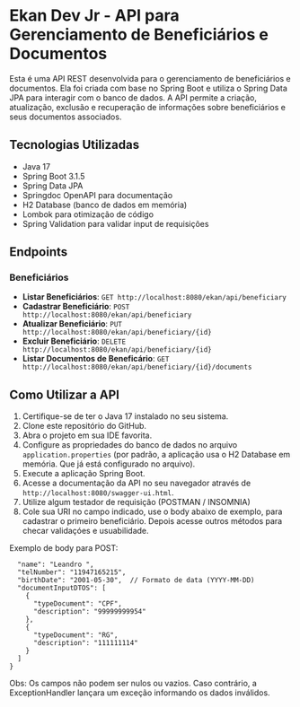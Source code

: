 # Ekan Dev Jr - API para Gerenciamento de Beneficiários e Documentos

Esta é uma API REST desenvolvida para o gerenciamento de beneficiários e documentos. Ela foi criada com base no Spring Boot e utiliza o Spring Data JPA para interagir com o banco de dados. A API permite a criação, atualização, exclusão e recuperação de informações sobre beneficiários e seus documentos associados.

## Tecnologias Utilizadas

- Java 17
- Spring Boot 3.1.5
- Spring Data JPA
- Springdoc OpenAPI para documentação
- H2 Database (banco de dados em memória)
- Lombok para otimização de código
- Spring Validation para validar input de requisições

## Endpoints

### Beneficiários

- **Listar Beneficiários**: `GET http://localhost:8080/ekan/api/beneficiary`
- **Cadastrar Beneficiário**: `POST http://localhost:8080/ekan/api/beneficiary`
- **Atualizar Beneficiário**: `PUT http://localhost:8080/ekan/api/beneficiary/{id}`
- **Excluir Beneficiário**: `DELETE http://localhost:8080/ekan/api/beneficiary/{id}`
- **Listar Documentos de Beneficário**: `GET http://localhost:8080/ekan/api/beneficiary/{id}/documents`



## Como Utilizar a API

1. Certifique-se de ter o Java 17 instalado no seu sistema.
2. Clone este repositório do GitHub.
3. Abra o projeto em sua IDE favorita.
4. Configure as propriedades do banco de dados no arquivo `application.properties` (por padrão, a aplicação usa o H2 Database em memória. Que já está configurado no arquivo).
5. Execute a aplicação Spring Boot.
6. Acesse a documentação da API no seu navegador através de `http://localhost:8080/swagger-ui.html`.
7. Utilize algum testador de requisição (POSTMAN / INSOMNIA)
8. Cole sua URI no campo indicado, use o body abaixo de exemplo, para cadastrar o primeiro beneficiário. Depois acesse outros métodos para checar validaçóes e usuabilidade.

Exemplo de body para POST: 


```{
  "name": "Leandro ",
  "telNumber": "11947165215",
  "birthDate": "2001-05-30",  // Formato de data (YYYY-MM-DD)
  "documentInputDTOS": [
    {
      "typeDocument": "CPF",
      "description": "99999999954"
    },
    {
      "typeDocument": "RG",
      "description": "111111114"
    }
  ]
}

```

Obs: Os campos não podem ser nulos ou vazios. Caso contrário, a ExceptionHandler lançara um exceção informando os dados inválidos.

